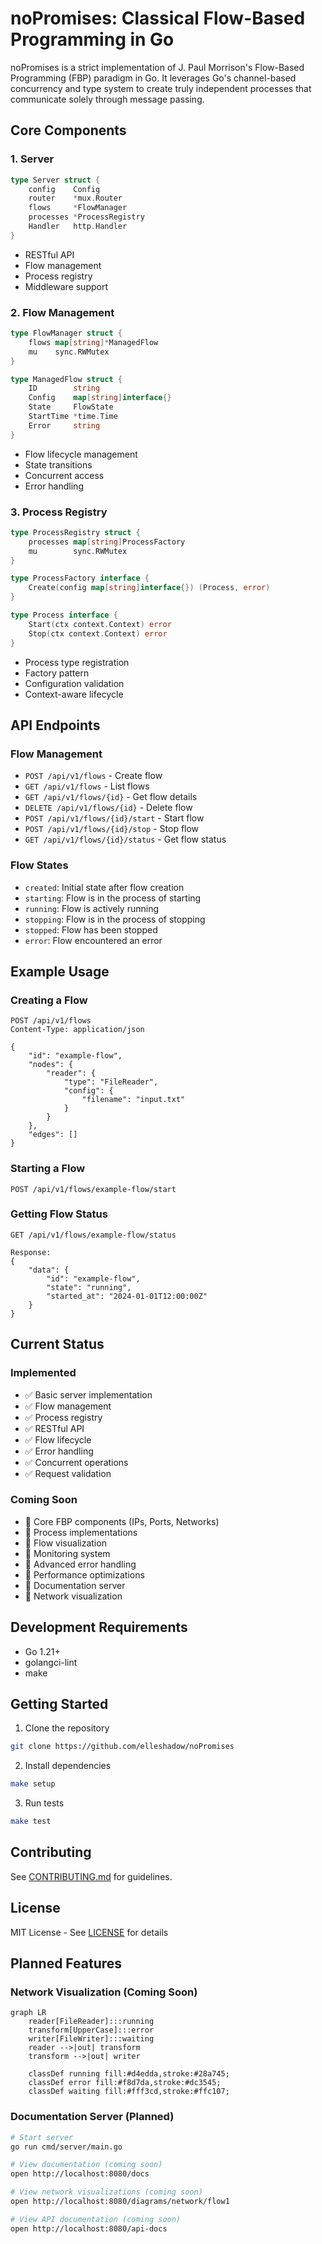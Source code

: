 # noPromises: Classical Flow-Based Programming in Go

noPromises is a strict implementation of J. Paul Morrison's Flow-Based Programming (FBP) paradigm in Go. It leverages Go's channel-based concurrency and type system to create truly independent processes that communicate solely through message passing.

## Core Components

### 1. Server
```go
type Server struct {
    config    Config
    router    *mux.Router
    flows     *FlowManager
    processes *ProcessRegistry
    Handler   http.Handler
}
```
- RESTful API
- Flow management
- Process registry
- Middleware support

### 2. Flow Management
```go
type FlowManager struct {
    flows map[string]*ManagedFlow
    mu    sync.RWMutex
}

type ManagedFlow struct {
    ID        string
    Config    map[string]interface{}
    State     FlowState
    StartTime *time.Time
    Error     string
}
```
- Flow lifecycle management
- State transitions
- Concurrent access
- Error handling

### 3. Process Registry
```go
type ProcessRegistry struct {
    processes map[string]ProcessFactory
    mu        sync.RWMutex
}

type ProcessFactory interface {
    Create(config map[string]interface{}) (Process, error)
}

type Process interface {
    Start(ctx context.Context) error
    Stop(ctx context.Context) error
}
```
- Process type registration
- Factory pattern
- Configuration validation
- Context-aware lifecycle

## API Endpoints

### Flow Management
- `POST /api/v1/flows` - Create flow
- `GET /api/v1/flows` - List flows
- `GET /api/v1/flows/{id}` - Get flow details
- `DELETE /api/v1/flows/{id}` - Delete flow
- `POST /api/v1/flows/{id}/start` - Start flow
- `POST /api/v1/flows/{id}/stop` - Stop flow
- `GET /api/v1/flows/{id}/status` - Get flow status

### Flow States
- `created`: Initial state after flow creation
- `starting`: Flow is in the process of starting
- `running`: Flow is actively running
- `stopping`: Flow is in the process of stopping
- `stopped`: Flow has been stopped
- `error`: Flow encountered an error

## Example Usage

### Creating a Flow
```http
POST /api/v1/flows
Content-Type: application/json

{
    "id": "example-flow",
    "nodes": {
        "reader": {
            "type": "FileReader",
            "config": {
                "filename": "input.txt"
            }
        }
    },
    "edges": []
}
```

### Starting a Flow
```http
POST /api/v1/flows/example-flow/start
```

### Getting Flow Status
```http
GET /api/v1/flows/example-flow/status

Response:
{
    "data": {
        "id": "example-flow",
        "state": "running",
        "started_at": "2024-01-01T12:00:00Z"
    }
}
```

## Current Status

### Implemented
- ✅ Basic server implementation
- ✅ Flow management
- ✅ Process registry
- ✅ RESTful API
- ✅ Flow lifecycle
- ✅ Error handling
- ✅ Concurrent operations
- ✅ Request validation

### Coming Soon
- 🚧 Core FBP components (IPs, Ports, Networks)
- 🚧 Process implementations
- 🚧 Flow visualization
- 🚧 Monitoring system
- 🚧 Advanced error handling
- 🚧 Performance optimizations
- 🚧 Documentation server
- 🚧 Network visualization

## Development Requirements
- Go 1.21+
- golangci-lint
- make

## Getting Started

1. Clone the repository
```bash
git clone https://github.com/elleshadow/noPromises
```

2. Install dependencies
```bash
make setup
```

3. Run tests
```bash
make test
```

## Contributing

See [CONTRIBUTING.md](docs/CONTRIBUTING.md) for guidelines.

## License

MIT License - See [LICENSE](LICENSE) for details

## Planned Features

### Network Visualization (Coming Soon)
```mermaid
graph LR
    reader[FileReader]:::running
    transform[UpperCase]:::error
    writer[FileWriter]:::waiting
    reader -->|out| transform
    transform -->|out| writer
    
    classDef running fill:#d4edda,stroke:#28a745;
    classDef error fill:#f8d7da,stroke:#dc3545;
    classDef waiting fill:#fff3cd,stroke:#ffc107;
```

### Documentation Server (Planned)
```bash
# Start server
go run cmd/server/main.go

# View documentation (coming soon)
open http://localhost:8080/docs

# View network visualizations (coming soon)
open http://localhost:8080/diagrams/network/flow1

# View API documentation (coming soon)
open http://localhost:8080/api-docs
```


